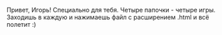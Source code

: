 Привет, Игорь! Специально для тебя. Четыре папочки - четыре игры. Заходишь в каждую и нажимаешь файл с расширением .html и всё полетит :)
